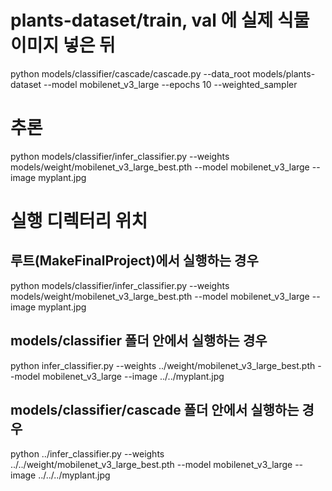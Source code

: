 # plants-dataset/train, val 에 실제 식물 이미지 넣은 뒤
python models/classifier/cascade/cascade.py --data_root models/plants-dataset --model mobilenet_v3_large --epochs 10 --weighted_sampler



# 추론
python models/classifier/infer_classifier.py --weights models/weight/mobilenet_v3_large_best.pth --model mobilenet_v3_large --image myplant.jpg



# 실행 디렉터리 위치
## 루트(MakeFinalProject)에서 실행하는 경우
python models/classifier/infer_classifier.py --weights models/weight/mobilenet_v3_large_best.pth --model mobilenet_v3_large --image myplant.jpg

## models/classifier 폴더 안에서 실행하는 경우
python infer_classifier.py --weights ../weight/mobilenet_v3_large_best.pth --model mobilenet_v3_large --image ../../myplant.jpg

## models/classifier/cascade 폴더 안에서 실행하는 경우
python ../infer_classifier.py --weights ../../weight/mobilenet_v3_large_best.pth --model mobilenet_v3_large --image ../../../myplant.jpg
